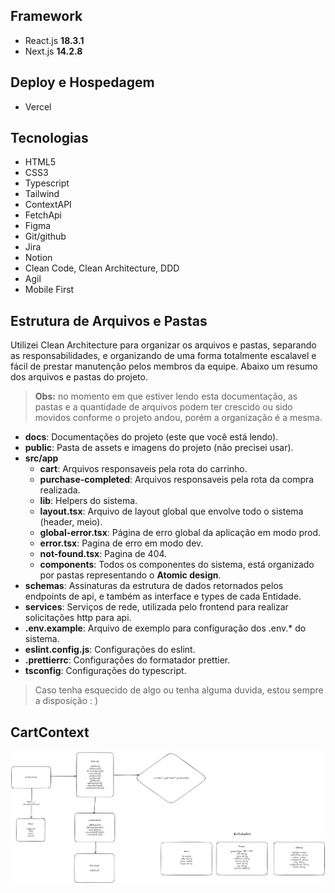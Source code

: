 ## Framework

-   React.js **18.3.1**
-   Next.js **14.2.8**

## Deploy e Hospedagem

-   Vercel

## Tecnologias

-   HTML5
-   CSS3
-   Typescript
-   Tailwind
-   ContextAPI
-   FetchApi
-   Figma
-   Git/github
-   Jira
-   Notion
-   Clean Code, Clean Architecture, DDD
-   Agil
-   Mobile First

## Estrutura de Arquivos e Pastas

Utilizei Clean Architecture para organizar os arquivos e pastas, separando as responsabilidades, e organizando de uma forma totalmente escalavel e fácil de prestar manutenção pelos membros da equipe. Abaixo um resumo dos arquivos e pastas do projeto.

> **Obs:** no momento em que estiver lendo esta documentação, as pastas e a quantidade de arquivos podem ter crescido ou sido movidos conforme o projeto andou, porém a organização é a mesma.

-   **docs**: Documentações do projeto (este que você está lendo).
-   **public**: Pasta de assets e imagens do projeto (não precisei usar).
-   **src/app**
    -   **cart**: Arquivos responsaveis pela rota do carrinho.
    -   **purchase-completed**: Arquivos responsaveis pela rota da compra realizada.
    -   **lib**: Helpers do sistema.
    -   **layout.tsx**: Arquivo de layout global que envolve todo o sistema (header, meio).
    -   **global-error.tsx**: Página de erro global da aplicação em modo prod.
    -   **error.tsx**: Pagina de erro em modo dev.
    -   **not-found.tsx**: Pagina de 404.
    -   **components**: Todos os componentes do sistema, está organizado por pastas representando o **Atomic design**.
-   **schemas**: Assinaturas da estrutura de dados retornados pelos endpoints de api, e também as interface e types de cada Entidade.
-   **services**: Serviços de rede, utilizada pelo frontend para realizar solicitações http para api.
-   **.env.example**: Arquivo de exemplo para configuração dos .env.\* do sistema.
-   **eslint.config.js**: Configurações do eslint.
-   **.prettierrc**: Configurações do formatador prettier.
-   **tsconfig**: Configurações do typescript.

> Caso tenha esquecido de algo ou tenha alguma duvida, estou sempre a disposição : )

## CartContext

![CartContext](../images/cart-context.png 'CartContext')
